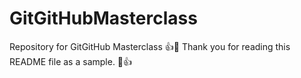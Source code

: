# GitGitHubMasterclass
Repository for GitGitHub Masterclass
:+1::tada: Thank you for reading this README file as a sample. :tada::+1:
